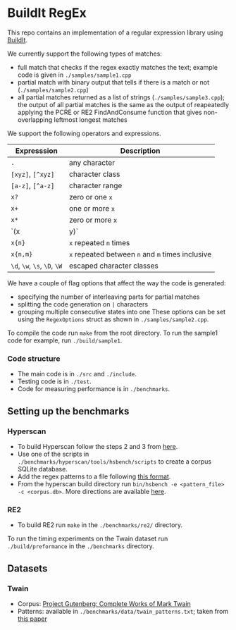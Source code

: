 # BuildIt RegEx

This repo contains an implementation of a regular expression library using [BuildIt](https://buildit.so/).

We currently support the following types of matches:
- full match that checks if the regex exactly matches the text; example code is given in `./samples/sample1.cpp`
- partial match with binary output that tells if there is a match or not (`./samples/sample2.cpp`)
- all partial matches returned as a list of strings (`./samples/sample3.cpp`); the output of all partial matches
is the same as the output of reapeatedly applying the PCRE or RE2 FindAndConsume function that gives non-overlapping
leftmost longest matches

We support the following operators and expressions.

| Expresssion                  | Description                                      |
|------------------------------|--------------------------------------------------|
| `.`                          | any character                                    |
| `[xyz]`, `[^xyz]`            | character class                                  |
| `[a-z]`, `[^a-z]`            | character range                                  |
| `x?`                         | zero or one `x`                                  |
| `x+`                         | one or more `x`                                  |
| `x*`                         | zero or more `x`                                 |
| `(x|y)`                      | `x` or `y`                                       |
| `x{n}`                       | `x` repeated `n` times                           |
| `x{n,m}`                     | `x` repeated between `n` and `m` times inclusive |
| `\d`, `\w`, `\s`, `\D`, `\W` | escaped character classes                        |

We have a couple of flag options that affect the way the code is generated:
- specifying the number of interleaving parts for partial matches
- splitting the code generation on `|` characters
- grouping multiple consecutive states into one
These options can be set using the `RegexOptions` struct as shown in `./samples/sample2.cpp`.

To compile the code run `make` from the root directory. To run the sample1 code for example, run `./build/sample1`.

### Code structure

- The main code is in `./src` and `./include`.
- Testing code is in `./test`.
- Code for measuring performance is in `./benchmarks`.

## Setting up the benchmarks

### Hyperscan

- To build Hyperscan follow the steps 2 and 3 from [here](https://intel.github.io/hyperscan/dev-reference/getting_started.html).
- Use one of the scripts in `./benchmarks/hyperscan/tools/hsbench/scripts` to create a corpus SQLite database.
- Add the regex patterns to a file following [this format](http://intel.github.io/hyperscan/dev-reference/tools.html#tools-pattern-format).
- From the hyperscan build directory run `bin/hsbench -e <pattern_file> -c <corpus.db>`. More directions are available [here](http://intel.github.io/hyperscan/dev-reference/tools.html#running-hsbench).

### RE2

- To build RE2 run `make` in the `./benchmarks/re2/` directory.

To run the timing experiments on the Twain dataset run `./build/preformance` in the `./benchmarks` directory.

## Datasets

### Twain
- Corpus: [Project Gutenberg: Complete Works of Mark Twain](https://www.gutenberg.org/files/3200/)
- Patterns: available in `./benchmarks/data/twain_patterns.txt`; taken from [this paper](https://www.microsoft.com/en-us/research/uploads/prod/2019/02/SRM_tacas19.pdf)
